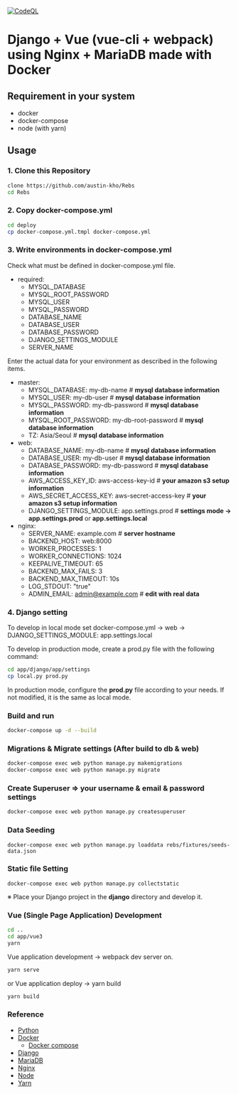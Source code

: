 [![CodeQL](https://github.com/austin-kho/Rebs/actions/workflows/codeql-analysis.yml/badge.svg)](https://github.com/austin-kho/Rebs/actions/workflows/codeql-analysis.yml)

# Django + Vue (vue-cli + webpack) using Nginx + MariaDB made with Docker

## Requirement in your system

- docker
- docker-compose
- node (with yarn)

## Usage

### 1. Clone this Repository

```bash
clone https://github.com/austin-kho/Rebs
cd Rebs
```

### 2. Copy docker-compose.yml

```bash
cd deploy
cp docker-compose.yml.tmpl docker-compose.yml
```

### 3. Write environments in docker-compose.yml

Check what must be defined in docker-compose.yml file.

- required:
    - MYSQL_DATABASE
    - MYSQL_ROOT_PASSWORD
    - MYSQL_USER
    - MYSQL_PASSWORD
    - DATABASE_NAME
    - DATABASE_USER
    - DATABASE_PASSWORD
    - DJANGO_SETTINGS_MODULE
    - SERVER_NAME

Enter the actual data for your environment as described in the following items.

- master:
    - MYSQL_DATABASE: my-db-name # **mysql database information**
    - MYSQL_USER: my-db-user # **mysql database information**
    - MYSQL_PASSWORD: my-db-password # **mysql database information**
    - MYSQL_ROOT_PASSWORD: my-db-root-password # **mysql database information**
    - TZ: Asia/Seoul # **mysql database information**
- web:
    - DATABASE_NAME: my-db-name # **mysql database information**
    - DATABASE_USER: my-db-user # **mysql database information**
    - DATABASE_PASSWORD: my-db-password # **mysql database information**
    - AWS_ACCESS_KEY_ID: aws-access-key-id # **your amazon s3 setup information**
    - AWS_SECRET_ACCESS_KEY: aws-secret-access-key # **your amazon s3 setup information**
    - DJANGO_SETTINGS_MODULE: app.settings.prod # **settings mode -> app.settings.prod** or **app.settings.local**
- nginx:
    - SERVER_NAME: example.com # **server hostname**
    - BACKEND_HOST: web:8000
    - WORKER_PROCESSES: 1
    - WORKER_CONNECTIONS: 1024
    - KEEPALIVE_TIMEOUT: 65
    - BACKEND_MAX_FAILS: 3
    - BACKEND_MAX_TIMEOUT: 10s
    - LOG_STDOUT: "true"
    - ADMIN_EMAIL: admin@example.com # **edit with real data**

### 4. Django setting

To develop in local mode set docker-compose.yml -> web -> DJANGO_SETTINGS_MODULE: app.settings.local

To develop in production mode, create a prod.py file with the following command:

```bash
cd app/django/app/settings
cp local.py prod.py
```

In production mode, configure the **prod.py** file according to your needs. If not modified, it is the same as local
mode.

### Build and run

```bash
docker-compose up -d --build
```

### Migrations & Migrate settings (After build to db & web)

```bash
docker-compose exec web python manage.py makemigrations
docker-compose exec web python manage.py migrate
```

### Create Superuser => your username & email & password settings

```bash
docker-compose exec web python manage.py createsuperuser
```

### Data Seeding

```
docker-compose exec web python manage.py loaddata rebs/fixtures/seeds-data.json 
```

### Static file Setting

```
docker-compose exec web python manage.py collectstatic
```

※ Place your Django project in the **django** directory and develop it.

### Vue (Single Page Application) Development

```bash
cd ..
cd app/vue3
yarn
```

Vue application development -> webpack dev server on.

```bash
yarn serve
```

or Vue application deploy -> yarn build

```bash
yarn build
```

### Reference

- [Python](www.python.org)
- [Docker](www.docker.com)
    - [Docker compose](docs.docker.com/compose)
- [Django](www.djangoproject.com)
- [MariaDB](mariadb.org)
- [Nginx](https://www.nginx.com/)
- [Node](https://nodejs.org/ko/)
- [Yarn](https://yarnpkg.com/)


